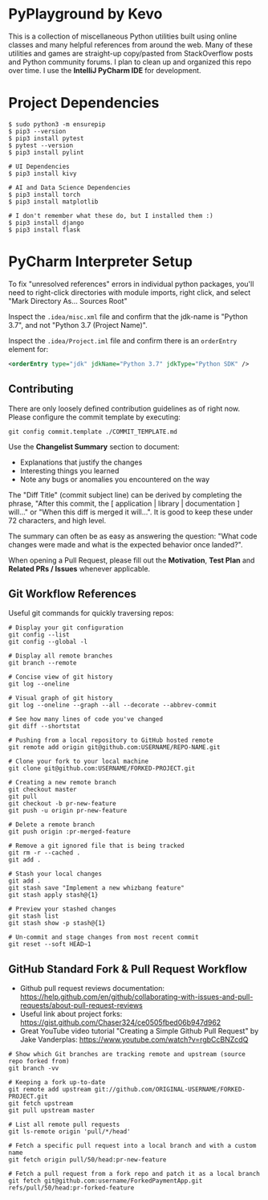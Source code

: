 # PyPlayground by Kevo

This is a collection of miscellaneous Python utilities built using online classes and
many helpful references from around the web. Many of these utilities and games are
straight-up copy/pasted from StackOverflow posts and Python community forums. I plan to
clean up and organized this repo over time. I use the **IntelliJ PyCharm IDE** for development.

# Project Dependencies

```
$ sudo python3 -m ensurepip
$ pip3 --version
$ pip3 install pytest
$ pytest --version
$ pip3 install pylint

# UI Dependencies
$ pip3 install kivy

# AI and Data Science Dependencies
$ pip3 install torch
$ pip3 install matplotlib

# I don't remember what these do, but I installed them :)
$ pip3 install django
$ pip3 install flask
```

# PyCharm Interpreter Setup

To fix "unresolved references" errors in individual python packages, you'll need to right-click
directories with module imports, right click, and select "Mark Directory As... Sources Root"  

Inspect the `.idea/misc.xml` file and confirm that the jdk-name is "Python 3.7", and not "Python 3.7 (Project Name)".  

Inspect the `.idea/Project.iml` file and confirm there is an `orderEntry` element for:  
```xml
<orderEntry type="jdk" jdkName="Python 3.7" jdkType="Python SDK" />
```

## Contributing

There are only loosely defined contribution guidelines as of right now. Please configure
the commit template by executing:
```commandline
git config commit.template ./COMMIT_TEMPLATE.md
```
Use the **Changelist Summary** section to document:
* Explanations that justify the changes
* Interesting things you learned
* Note any bugs or anomalies you encountered on the way

The "Diff Title" (commit subject line) can be derived by completing the phrase,
"After this commit, the [ application | library | documentation ] will..." or
"When this diff is merged it will...". It is good to keep these under 72 characters,
and high level.

The summary can often be as easy as answering the question: "What code changes were made
and what is the expected behavior once landed?".

When opening a Pull Request, please fill out the **Motivation**, **Test Plan** and
**Related PRs / Issues** whenever applicable.

## Git Workflow References

Useful git commands for quickly traversing repos:  
```
# Display your git configuration
git config --list
git config --global -l

# Display all remote branches
git branch --remote

# Concise view of git history
git log --oneline

# Visual graph of git history
git log --oneline --graph --all --decorate --abbrev-commit

# See how many lines of code you've changed
git diff --shortstat

# Pushing from a local repository to GitHub hosted remote
git remote add origin git@github.com:USERNAME/REPO-NAME.git

# Clone your fork to your local machine
git clone git@github.com:USERNAME/FORKED-PROJECT.git

# Creating a new remote branch
git checkout master
git pull
git checkout -b pr-new-feature
git push -u origin pr-new-feature

# Delete a remote branch
git push origin :pr-merged-feature

# Remove a git ignored file that is being tracked
git rm -r --cached .
git add .

# Stash your local changes
git add .
git stash save "Implement a new whizbang feature"
git stash apply stash@{1}

# Preview your stashed changes
git stash list
git stash show -p stash@{1}

# Un-commit and stage changes from most recent commit
git reset --soft HEAD~1
```

## GitHub Standard Fork & Pull Request Workflow  
* Github pull request reviews documentation: https://help.github.com/en/github/collaborating-with-issues-and-pull-requests/about-pull-request-reviews  
* Useful link about project forks: https://gist.github.com/Chaser324/ce0505fbed06b947d962  
* Great YouTube video tutorial "Creating a Simple Github Pull Request" by Jake Vanderplas: https://www.youtube.com/watch?v=rgbCcBNZcdQ  

```
# Show which Git branches are tracking remote and upstream (source repo forked from)
git branch -vv

# Keeping a fork up-to-date
git remote add upstream git://github.com/ORIGINAL-USERNAME/FORKED-PROJECT.git
git fetch upstream
git pull upstream master

# List all remote pull requests
git ls-remote origin 'pull/*/head'

# Fetch a specific pull request into a local branch and with a custom name
git fetch origin pull/50/head:pr-new-feature

# Fetch a pull request from a fork repo and patch it as a local branch
git fetch git@github.com:username/ForkedPaymentApp.git refs/pull/50/head:pr-forked-feature
```
